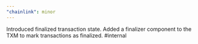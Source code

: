 ```yaml
---
"chainlink": minor
---
```


Introduced finalized transaction state. Added a finalizer component to the TXM to mark transactions as finalized. #internal
